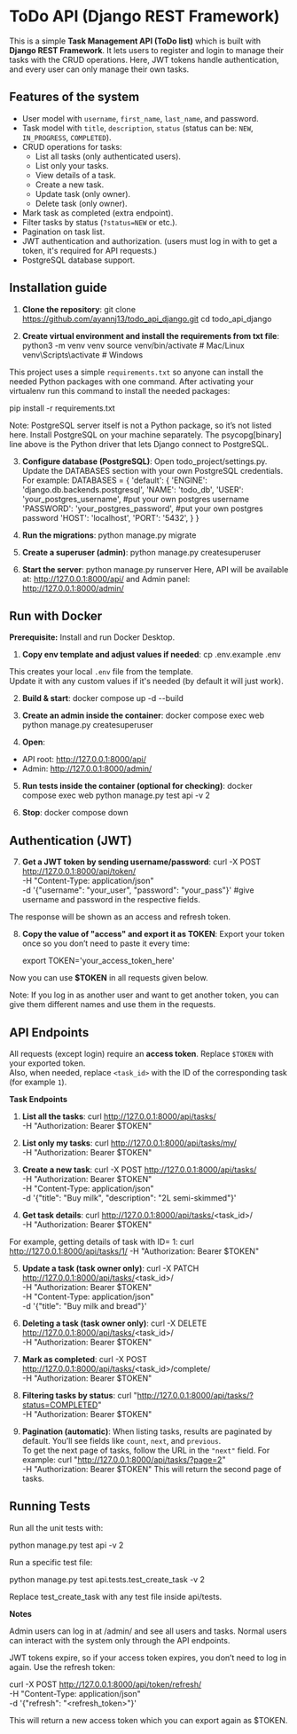 # ToDo API (Django REST Framework)

This is a simple **Task Management API (ToDo list)** which is built with **Django REST Framework**. It lets users to register and login to manage their tasks with the CRUD operations. Here, JWT tokens handle authentication, and every user can only manage their own tasks.

## Features of the system
- User model with `username`, `first_name`, `last_name`, and password.
- Task model with `title`, `description`, `status` (status can be: `NEW`, `IN_PROGRESS`, `COMPLETED`).
- CRUD operations for tasks:
  - List all tasks (only authenticated users).
  - List only your tasks.
  - View details of a task.
  - Create a new task.
  - Update task (only owner).
  - Delete task (only owner).
- Mark task as completed (extra endpoint).
- Filter tasks by status (`?status=NEW` or etc.).
- Pagination on task list.
- JWT authentication and authorization. (users must log in with to get a token, it's required for API requests.)
- PostgreSQL database support.

## Installation guide

1. **Clone the repository**:
   git clone https://github.com/ayannj13/todo_api_django.git
   cd todo_api_django

2. **Create virtual environment and install the requirements from txt file**:
   python3 -m venv venv
   source venv/bin/activate   # Mac/Linux
   venv\Scripts\activate      # Windows

This project uses a simple `requirements.txt` so anyone can install the needed Python packages with one command.
After activating your virtualenv run this command to install the needed packages:

   pip install -r requirements.txt 

Note: PostgreSQL server itself is not a Python package, so it’s not listed here. Install PostgreSQL on your machine separately. The psycopg[binary] line above is the Python driver that lets Django connect to PostgreSQL.

3. **Configure database (PostgreSQL)**:
   Open todo_project/settings.py. Update the DATABASES section with your own PostgreSQL credentials.
   For example:
   DATABASES = {
    'default': {
        'ENGINE': 'django.db.backends.postgresql',
        'NAME': 'todo_db',
        'USER': 'your_postgres_username', #put your own postgres username
        'PASSWORD': 'your_postgres_password', #put your own postgres password
        'HOST': 'localhost',
        'PORT': '5432',
    }
}
4. **Run the migrations**:
   python manage.py migrate

5. **Create a superuser (admin)**:
   python manage.py createsuperuser

6. **Start the server**:
   python manage.py runserver
Here, API will be available at: http://127.0.0.1:8000/api/ 
and Admin panel: http://127.0.0.1:8000/admin/

## Run with Docker
**Prerequisite:** Install and run Docker Desktop.

1. **Copy env template and adjust values if needed**:
   cp .env.example .env

This creates your local `.env` file from the template.  
Update it with any custom values if it's needed (by default it will just work).

2. **Build & start**:
   docker compose up -d --build

3. **Create an admin inside the container**:
   docker compose exec web python manage.py createsuperuser

4. **Open**:
- API root: http://127.0.0.1:8000/api/
- Admin: http://127.0.0.1:8000/admin/

5. **Run tests inside the container (optional for checking)**:
   docker compose exec web python manage.py test api -v 2

6. **Stop**:
   docker compose down

## Authentication (JWT)

7. **Get a JWT token by sending username/password**:
   curl -X POST http://127.0.0.1:8000/api/token/ \
   -H "Content-Type: application/json" \
   -d '{"username": "your_user", "password": "your_pass"}' #give username and password in the respective fields.

The response will be shown as an access and refresh token. 

8. **Copy the value of "access" and export it as TOKEN**:
Export your token once so you don’t need to paste it every time:

   export TOKEN='your_access_token_here'

Now you can use **$TOKEN** in all requests given below.

Note: If you log in as another user and want to get another token, you can give them different names and use them in the requests.

## API Endpoints
All requests (except login) require an **access token**. Replace `$TOKEN` with your exported token.  
Also, when needed, replace `<task_id>` with the ID of the corresponding task (for example `1`). 

**Task Endpoints**

1. **List all the tasks**:
   curl http://127.0.0.1:8000/api/tasks/ \
  -H "Authorization: Bearer $TOKEN"

2. **List only my tasks**:
   curl http://127.0.0.1:8000/api/tasks/my/ \
   -H "Authorization: Bearer $TOKEN"

3. **Create a new task**:
   curl -X POST http://127.0.0.1:8000/api/tasks/ \
   -H "Authorization: Bearer $TOKEN" \
   -H "Content-Type: application/json" \
   -d '{"title": "Buy milk", "description": "2L semi-skimmed"}'

4. **Get task details**:
   curl http://127.0.0.1:8000/api/tasks/<task_id>/ \
   -H "Authorization: Bearer $TOKEN"

For example, getting details of task with ID= 1:
   curl http://127.0.0.1:8000/api/tasks/1/ 
   -H "Authorization: Bearer $TOKEN"

5. **Update a task (task owner only)**:
   curl -X PATCH http://127.0.0.1:8000/api/tasks/<task_id>/ \
   -H "Authorization: Bearer $TOKEN" \
   -H "Content-Type: application/json" \
   -d '{"title": "Buy milk and bread"}'

6. **Deleting a task (task owner only)**:
   curl -X DELETE http://127.0.0.1:8000/api/tasks/<task_id>/ \
   -H "Authorization: Bearer $TOKEN"

7. **Mark as completed**:
   curl -X POST http://127.0.0.1:8000/api/tasks/<task_id>/complete/ \
   -H "Authorization: Bearer $TOKEN"

8. **Filtering tasks by status**:
   curl "http://127.0.0.1:8000/api/tasks/?status=COMPLETED" \
   -H "Authorization: Bearer $TOKEN"

9. **Pagination (automatic)**:
When listing tasks, results are paginated by default. You’ll see fields like `count`, `next`, and `previous`.  
To get the next page of tasks, follow the URL in the `"next"` field.
For example:
   curl "http://127.0.0.1:8000/api/tasks/?page=2" \
   -H "Authorization: Bearer $TOKEN"
This will return the second page of tasks.

## Running Tests

Run all the unit tests with:

   python manage.py test api -v 2

Run a specific test file:

   python manage.py test api.tests.test_create_task -v 2 

Replace test_create_task with any test file inside api/tests.

**Notes**

Admin users can log in at /admin/ and see all users and tasks. Normal users can interact with the system only through the API endpoints.

JWT tokens expire, so if your access token expires, you don’t need to log in again. 
Use the refresh token:

   curl -X POST http://127.0.0.1:8000/api/token/refresh/ \
   -H "Content-Type: application/json" \
   -d '{"refresh": "<refresh_token>"}'

This will return a new access token which you can export again as $TOKEN. 
